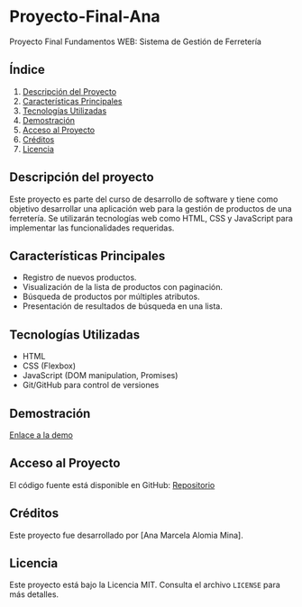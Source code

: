 # Proyecto-Final-Ana
 Proyecto Final Fundamentos WEB: Sistema de Gestión de Ferretería

## Índice
1. [Descripción del Proyecto](#descripción-del-proyecto)
2. [Características Principales](#características-principales)
3. [Tecnologías Utilizadas](#tecnologías-utilizadas)
4. [Demostración](#demostración)
5. [Acceso al Proyecto](#acceso-al-proyecto)
6. [Créditos](#contribuyentes)
8. [Licencia](#licencia)

## Descripción del proyecto
Este proyecto es parte del curso de desarrollo de software y tiene como objetivo desarrollar una aplicación web para la gestión de productos de una ferretería. Se utilizarán tecnologías web como HTML, CSS y JavaScript para implementar las funcionalidades requeridas.

## Características Principales
- Registro de nuevos productos.
- Visualización de la lista de productos con paginación.
- Búsqueda de productos por múltiples atributos.
- Presentación de resultados de búsqueda en una lista.

## Tecnologías Utilizadas
- HTML
- CSS (Flexbox)
- JavaScript (DOM manipulation, Promises)
- Git/GitHub para control de versiones

## Demostración
[Enlace a la demo](https://proyecto-final-ana.vercel.app)

## Acceso al Proyecto
El código fuente está disponible en GitHub: [Repositorio](https://github.com/tu_usuario/tu_proyecto)

## Créditos
Este proyecto fue desarrollado por [Ana Marcela Alomia Mina].

## Licencia
Este proyecto está bajo la Licencia MIT. Consulta el archivo `LICENSE` para más detalles.
